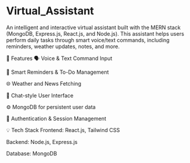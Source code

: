 # Virtual_Assistant

An intelligent and interactive virtual assistant built with the MERN stack (MongoDB, Express.js, React.js, and Node.js). This assistant helps users perform daily tasks through smart voice/text commands, including reminders, weather updates, notes, and more.

🚀 Features
🗣️ Voice & Text Command Input

📅 Smart Reminders & To-Do Management

🌐 Weather and News Fetching

💬 Chat-style User Interface

⚙️ MongoDB for persistent user data

🔐 Authentication & Session Management

💡 Tech Stack
Frontend: React.js, Tailwind CSS

Backend: Node.js, Express.js

Database: MongoDB
